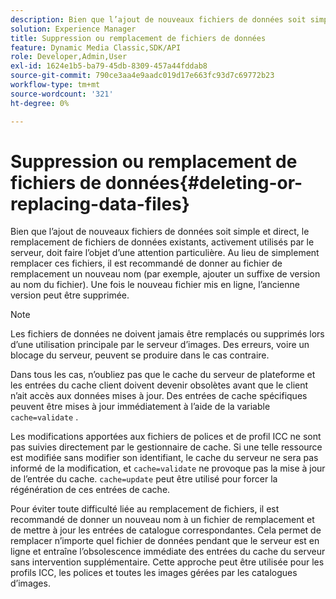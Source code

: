 ```yaml
---
description: Bien que l’ajout de nouveaux fichiers de données soit simple et direct, le remplacement de fichiers de données existants, activement utilisés par le serveur, doit faire l’objet d’une attention particulière. Au lieu de simplement remplacer ces fichiers, il est recommandé de donner au fichier de remplacement un nouveau nom (par exemple, ajouter un suffixe de version au nom du fichier). Une fois le nouveau fichier mis en ligne, l’ancienne version peut être supprimée.
solution: Experience Manager
title: Suppression ou remplacement de fichiers de données
feature: Dynamic Media Classic,SDK/API
role: Developer,Admin,User
exl-id: 1624e1b5-ba79-45db-8309-457a44fddab8
source-git-commit: 790ce3aa4e9aadc019d17e663fc93d7c69772b23
workflow-type: tm+mt
source-wordcount: '321'
ht-degree: 0%

---
```


# Suppression ou remplacement de fichiers de données{#deleting-or-replacing-data-files}

Bien que l’ajout de nouveaux fichiers de données soit simple et direct, le remplacement de fichiers de données existants, activement utilisés par le serveur, doit faire l’objet d’une attention particulière. Au lieu de simplement remplacer ces fichiers, il est recommandé de donner au fichier de remplacement un nouveau nom (par exemple, ajouter un suffixe de version au nom du fichier). Une fois le nouveau fichier mis en ligne, l’ancienne version peut être supprimée.

>[!NOTE]
>
>Les fichiers de données ne doivent jamais être remplacés ou supprimés lors d’une utilisation principale par le serveur d’images. Des erreurs, voire un blocage du serveur, peuvent se produire dans le cas contraire.

Dans tous les cas, n’oubliez pas que le cache du serveur de plateforme et les entrées du cache client doivent devenir obsolètes avant que le client n’ait accès aux données mises à jour. Des entrées de cache spécifiques peuvent être mises à jour immédiatement à l’aide de la variable `cache=validate` .

Les modifications apportées aux fichiers de polices et de profil ICC ne sont pas suivies directement par le gestionnaire de cache. Si une telle ressource est modifiée sans modifier son identifiant, le cache du serveur ne sera pas informé de la modification, et `cache=validate` ne provoque pas la mise à jour de l’entrée du cache. `cache=update` peut être utilisé pour forcer la régénération de ces entrées de cache.

Pour éviter toute difficulté liée au remplacement de fichiers, il est recommandé de donner un nouveau nom à un fichier de remplacement et de mettre à jour les entrées de catalogue correspondantes. Cela permet de remplacer n’importe quel fichier de données pendant que le serveur est en ligne et entraîne l’obsolescence immédiate des entrées du cache du serveur sans intervention supplémentaire. Cette approche peut être utilisée pour les profils ICC, les polices et toutes les images gérées par les catalogues d’images.
